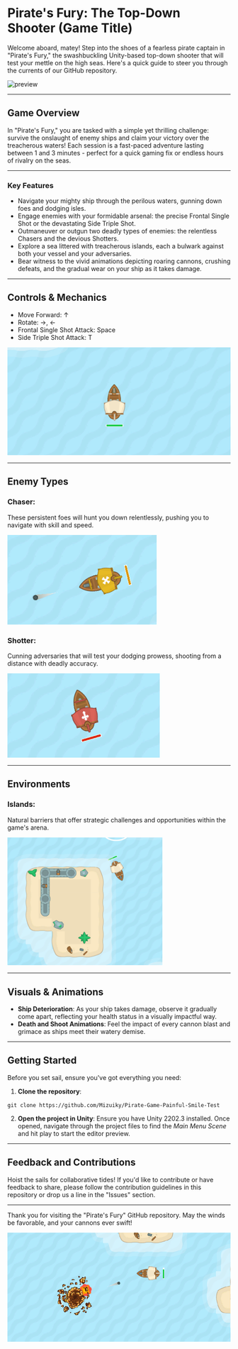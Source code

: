
# Pirate's Fury: The Top-Down Shooter (Game Title)

Welcome aboard, matey! Step into the shoes of a fearless pirate captain in "Pirate's Fury," the swashbuckling Unity-based top-down shooter that will test your mettle on the high seas. Here's a quick guide to steer you through the currents of our GitHub repository.

![preview](assets/preview.gif)

---

## Game Overview

In "Pirate's Fury," you are tasked with a simple yet thrilling challenge: survive the onslaught of enemy ships and claim your victory over the treacherous waters! Each session is a fast-paced adventure lasting between 1 and 3 minutes - perfect for a quick gaming fix or endless hours of rivalry on the seas.

---

### Key Features

- Navigate your mighty ship through the perilous waters, gunning down foes and dodging isles.
- Engage enemies with your formidable arsenal: the precise Frontal Single Shot or the devastating Side Triple Shot.
- Outmaneuver or outgun two deadly types of enemies: the relentless Chasers and the devious Shotters.
- Explore a sea littered with treacherous islands, each a bulwark against both your vessel and your adversaries.
- Bear witness to the vivid animations depicting roaring cannons, crushing defeats, and the gradual wear on your ship as it takes damage.

---

## Controls & Mechanics

- Move Forward: ↑
- Rotate: →, ←
- Frontal Single Shot Attack: Space
- Side Triple Shot Attack: T

![Movement](assets/movement.gif)

---

## Enemy Types

### Chaser:
These persistent foes will hunt you down relentlessly, pushing you to navigate with skill and speed.

![Chaser](assets/chaser.png)



### Shotter:
Cunning adversaries that will test your dodging prowess, shooting from a distance with deadly accuracy.

![Shotter](assets/shotter.png)

---

## Environments

### Islands:
Natural barriers that offer strategic challenges and opportunities within the game's arena.
  

<img src="assets/islands.png" alt="Islands" width="350"/>

---

## Visuals & Animations

- **Ship Deterioration**: As your ship takes damage, observe it gradually come apart, reflecting your health status in a visually impactful way.
- **Death and Shoot Animations**: Feel the impact of every cannon blast and grimace as ships meet their watery demise.

---

## Getting Started

Before you set sail, ensure you've got everything you need:

1. **Clone the repository**:
```git
git clone https://github.com/Mizuiky/Pirate-Game-Painful-Smile-Test
```
2. **Open the project in Unity**:
Ensure you have Unity 2202.3 installed. Once opened, navigate through the project files to find the _Main Menu Scene_ and hit play to start the editor preview.

---

## Feedback and Contributions

Hoist the sails for collaborative tides! If you'd like to contribute or have feedback to share, please follow the contribution guidelines in this repository or drop us a line in the "Issues" section.

---

Thank you for visiting the "Pirate's Fury" GitHub repository. May the winds be favorable, and your cannons ever swift!

![battle](assets/battle.png)